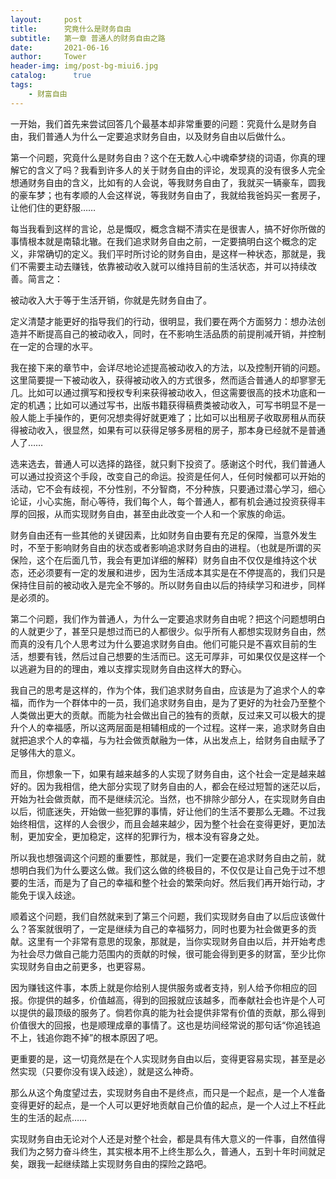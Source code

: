 ```yaml
---
layout:     post
title:      究竟什么是财务自由
subtitle:   第一章 普通人的财务自由之路
date:       2021-06-16
author:     Tower
header-img: img/post-bg-miui6.jpg
catalog: 	  true
tags:
    - 财富自由
---
```


一开始，我们首先来尝试回答几个最基本却非常重要的问题：究竟什么是财务自由，我们普通人为什么一定要追求财务自由，以及财务自由以后做什么。

第一个问题，究竟什么是财务自由？这个在无数人心中魂牵梦绕的词语，你真的理解它的含义了吗？我看到许多人的关于财务自由的评论，发现真的没有很多人完全想通财务自由的含义，比如有的人会说，等我财务自由了，我就买一辆豪车，圆我的豪车梦；也有孝顺的人会这样说，等我财务自由了，我就给我爸妈买一套房子，让他们住的更舒服……

每当我看到这样的言论，总是慨叹，概念含糊不清实在是很害人，搞不好你所做的事情根本就是南辕北辙。在我们追求财务自由之前，一定要搞明白这个概念的定义，非常确切的定义。我们平时所讨论的财务自由，是这样一种状态，那就是，我们不需要主动去赚钱，依靠被动收入就可以维持目前的生活状态，并可以持续改善。简言之：

被动收入大于等于生活开销，你就是先财务自由了。

定义清楚才能更好的指导我们的行动，很明显，我们要在两个方面努力：想办法创造并不断提高自己的被动收入，同时，在不影响生活品质的前提削减开销，并控制在一定的合理的水平。

我在接下来的章节中，会详尽地论述提高被动收入的方法，以及控制开销的问题。这里简要提一下被动收入，获得被动收入的方式很多，然而适合普通人的却寥寥无几。比如可以通过撰写和授权专利来获得被动收入，但这需要很高的技术功底和一定的机遇；比如可以通过写书，出版书籍获得稿费类被动收入，可写书明显不是一般人能上手操作的，更何况想卖得好就更难了；比如可以出租房子收取房租从而获得被动收入，很显然，如果有可以获得足够多房租的房子，那本身已经就不是普通人了……

选来选去，普通人可以选择的路径，就只剩下投资了。感谢这个时代，我们普通人可以通过投资这个手段，改变自己的命运。投资是任何人，任何时候都可以开始的活动，它不会有歧视，不分性别，不分智商，不分种族，只要通过潜心学习，细心论证，小心实施，耐心等待，我们每个人，每个普通人，都有机会通过投资获得丰厚的回报，从而实现财务自由，甚至由此改变一个人和一个家族的命运。

财务自由还有一些其他的关键因素，比如财务自由要有充足的保障，当意外发生时，不至于影响财务自由的状态或者影响追求财务自由的进程。（也就是所谓的买保险，这个在后面几节，我会有更加详细的解释）财务自由不仅仅是维持这个状态，还必须要有一定的发展和进步，因为生活成本其实是在不停提高的，我们只是保持住目前的被动收入是完全不够的。所以财务自由以后的持续学习和进步，同样是必须的。

第二个问题，我们作为普通人，为什么一定要追求财务自由呢？把这个问题想明白的人就更少了，甚至只是想过而已的人都很少。似乎所有人都想实现财务自由，然而真的没有几个人思考过为什么要追求财务自由。他们可能只是不喜欢目前的生活，想要有钱，然后过自己想要的生活而已。这无可厚非，可如果仅仅是这样一个以逃避为目的的理由，难以支撑实现财务自由这样大的野心。

我自己的思考是这样的，作为个体，我们追求财务自由，应该是为了追求个人的幸福，而作为一个群体中的一员，我们追求财务自由，是为了更好的为社会乃至整个人类做出更大的贡献。而能为社会做出自己的独有的贡献，反过来又可以极大的提升个人的幸福感，所以这两层面是相辅相成的一个过程。这样一来，追求财务自由就把追求个人的幸福，与为社会做贡献融为一体，从出发点上，给财务自由赋予了足够伟大的意义。

而且，你想象一下，如果有越来越多的人实现了财务自由，这个社会一定是越来越好的。因为我相信，绝大部分实现了财务自由的人，都会在经过短暂的迷茫以后，开始为社会做贡献，而不是继续沉沦。当然，也不排除少部分人，在实现财务自由以后，彻底迷失，开始做一些犯罪的事情，好让他们的生活不要那么无趣。不过我始终相信，这样的人会很少，而且会越来越少，因为整个社会在变得更好，更加法制，更加安全，更加稳定，这样的犯罪行为，根本没有容身之处。

所以我也想强调这个问题的重要性，那就是，我们一定要在追求财务自由之前，就想明白我们为什么要这么做。我们这么做的终极目的，不仅仅是让自己免于过不想要的生活，而是为了自己的幸福和整个社会的繁荣向好。然后我们再开始行动，才能免于误入歧途。
 
顺着这个问题，我们自然就来到了第三个问题，我们实现财务自由了以后应该做什么？答案就很明了，一定是继续为自己的幸福努力，同时也要为社会做更多的贡献。这里有一个非常有意思的现象，那就是，当你实现财务自由以后，并开始考虑为社会尽力做自己能力范围内的贡献的时候，很可能会得到更多的财富，至少比你实现财务自由之前更多，也更容易。

因为赚钱这件事，本质上就是你给别人提供服务或者支持，别人给予你相应的回报。你提供的越多，价值越高，得到的回报就应该越多，而奉献社会也许是个人可以提供的最顶级的服务了。倘若你真的能为社会提供非常有价值的贡献，那么得到价值很大的回报，也是顺理成章的事情了。这也是坊间经常说的那句话“你追钱追不上，钱追你跑不掉”的根本原因了吧。

更重要的是，这一切竟然是在个人实现财务自由以后，变得更容易实现，甚至是必然实现（只要你没有误入歧途），就是这么神奇。

那么从这个角度望过去，实现财务自由不是终点，而只是一个起点，是一个人准备变得更好的起点，是一个人可以更好地贡献自己价值的起点，是一个人过上不枉此生的生活的起点……
 
实现财务自由无论对个人还是对整个社会，都是具有伟大意义的一件事，自然值得我们为之努力奋斗终生，其实根本用不上终生那么久，普通人，五到十年时间就足矣，跟我一起继续踏上实现财务自由的探险之路吧。

